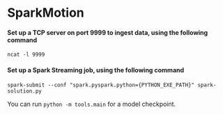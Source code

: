 # SparkMotion

#### Set up a TCP server on port 9999 to ingest data, using the following command 
```
ncat -l 9999
```

#### Set up a Spark Streaming job, using the following command 
```
spark-submit --conf "spark.pyspark.python={PYTHON_EXE_PATH}" spark-solution.py
```

You can run ```python -m tools.main``` for a model checkpoint. 